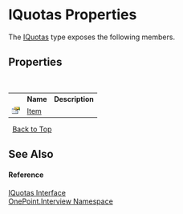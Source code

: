 # IQuotas Properties
 

The <a href="T_OnePoint_Interview_IQuotas">IQuotas</a> type exposes the following members.


## Properties
&nbsp;<table><tr><th></th><th>Name</th><th>Description</th></tr><tr><td>![Public property](media/pubproperty.gif "Public property")</td><td><a href="P_OnePoint_Interview_IQuotas_Item">Item</a></td><td /></tr></table>&nbsp;
<a href="#iquotas-properties">Back to Top</a>

## See Also


#### Reference
<a href="T_OnePoint_Interview_IQuotas">IQuotas Interface</a><br /><a href="N_OnePoint_Interview">OnePoint.Interview Namespace</a><br />